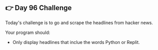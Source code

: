 ## 👉 Day 96 Challenge
Today's challenge is to go and scrape the headlines from hacker news.

Your program should:

- Only display headlines that inclue the words Python or Replit.

